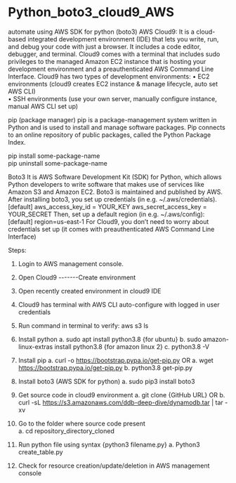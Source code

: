 # Python_boto3_cloud9_AWS
automate using AWS SDK for python (boto3)
AWS Cloud9:
It is a cloud-based integrated development environment (IDE) that lets you write, run, and debug your code with just a browser. 
It includes a code editor, debugger, and terminal. Cloud9 comes with a terminal that includes sudo privileges to the managed Amazon
EC2 instance that is hosting your development environment and a preauthenticated AWS Command Line Interface.
Cloud9 has two types of development environments: 
•	 EC2 environments (cloud9 creates EC2 instance & manage lifecycle, auto set AWS CLI)  
•	SSH environments (use your own server, manually configure instance, manual AWS CLI set up)

pip (package manager)
pip is a package-management system written in Python and is used to install and manage software packages. Pip connects to an online 
repository of public packages, called the Python Package Index.

pip install some-package-name  
pip uninstall some-package-name  

Boto3
It is AWS Software Development Kit (SDK) for Python, which allows Python developers to write software that makes use of services like Amazon 
S3 and Amazon EC2. Boto3 is maintained and published by AWS.  After installing boto3, you set up credentials (in e.g. ~/.aws/credentials). 
 [default]
aws_access_key_id = YOUR_KEY
aws_secret_access_key = YOUR_SECRET
Then, set up a default region (in e.g. ~/.aws/config):
[default]
region=us-east-1
For Cloud9, you don’t need to worry about credentials set up (it comes with preauthenticated AWS Command Line Interface) 

Steps: 
1)	Login to AWS management console.

2)	Open Cloud9 -------Create environment

3)	Open recently created environment in cloud9 IDE

4)	Cloud9 has terminal with AWS CLI auto-configure with logged in user credentials

5)	Run command in terminal to verify: aws s3 ls

6)	Install python
      a.	sudo apt install python3.8 {for ubuntu}
      b.	sudo amazon-linux-extras install python3.8 {for amazon linux 2}
      c.	python3.8 -V
      
7)	Install pip 
      a.	curl -o https://bootstrap.pypa.io/get-pip.py   OR
      a.	wget https://bootstrap.pypa.io/get-pip.py
      b.	python3.8 get-pip.py
      
8)	Install boto3 (AWS SDK for python)
      a.	sudo pip3 install boto3 
      
9)	Get source code in cloud9 environment 
      a.	git clone {GitHub URL}    OR
      b.	curl -sL https://s3.amazonaws.com/ddb-deep-dive/dynamodb.tar | tar -xv
      
10)	Go to the folder where source code present  
      a.	cd repository_directory_cloned
      
11)	Run python file using syntax {python3 filename.py}
      a.	Python3 create_table.py
      
12)	Check for resource creation/update/deletion in AWS management console
